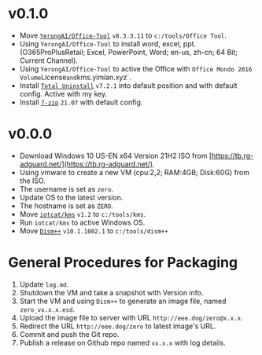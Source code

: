 # v0.1.0
 - Move [`YerongAI/Office-Tool`](https://github.com/YerongAI/Office-Tool) `v8.3.3.11` to `c:/tools/Office Tool`.
 - Using `YerongAI/Office-Tool` to install word, excel, ppt. (O365ProPlusRetail; Excel, PowerPoint, Word; en-us, zh-cn; 64 Bit; Current Channel).
 - Using `YerongAI/Office-Tool` to active the Office with `Office Mondo 2016 Volume`License` and `kms.yimian.xyz`.
 - Install [`Total Uninstall`](https://www.martau.com/uninstaller-download.php) `v7.2.1` into default position and with default config. Active with my key.
 - Install [`7-zip`](https://www.7-zip.org/download.html) `21.07` with default config.


# v0.0.0
 - Download Windows 10 US-EN x64 Version 21H2 ISO from [https://tb.rg-adguard.net/](https://tb.rg-adguard.net/).
 - Using vmware to create a new VM (cpu:2,2; RAM:4GB; Disk:60G) from the ISO.
 - The username is set as `zero`.
 - Update OS to the latest version.
 - The hostname is set as `ZERO`.
 - Move [`iotcat/kms`](https://github.com/IoTcat/kms) `v1.2` to `c:/tools/kms`.
 - Run `iotcat/kms` to active Windows OS.
 - Move [`Dism++`](https://github.com/Chuyu-Team/Dism-Multi-language) `v10.1.1002.1` to `c:/tools/dism++`

# General Procedures for Packaging
1. Update `log.md`.
2. Shutdown the VM and take a snapshot with Version info.
3. Start the VM and using `Dism++` to generate an image file, named `zero_vx.x.x.esd`.
4. Upload the image file to server with URL `http://eee.dog/zero@x.x.x`.
5. Redirect the URL `http://eee.dog/zero` to latest image's URL.
6. Commit and push the Git repo.
7. Publish a release on Github repo named `vx.x.x` with log details.